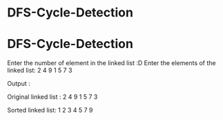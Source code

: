 # DFS-Cycle-Detection


# DFS-Cycle-Detection

Enter the number of element in the linked list :D
Enter the elements of the linked list:
2 4 9 1 5 7 3

Output :

Original linked list :
2 4 9 1 5 7 3

Sorted linked list:
1 2 3 4 5 7 9
